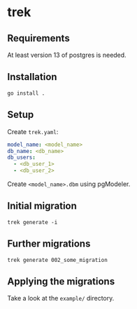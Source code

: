 # trek

## Requirements
At least version 13 of postgres is needed.

## Installation
`go install .`

## Setup
Create `trek.yaml`:
```yaml
model_name: <model_name>
db_name: <db_name>
db_users:
  - <db_user_1>
  - <db_user_2>
```

Create `<model_name>.dbm` using pgModeler.

## Initial migration
`trek generate -i`

## Further migrations
`trek generate 002_some_migration`

## Applying the migrations
Take a look at the `example/` directory.
